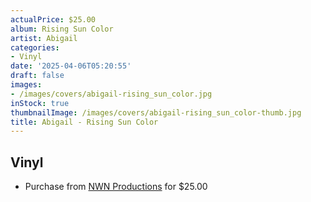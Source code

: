 ```yaml
---
actualPrice: $25.00
album: Rising Sun Color
artist: Abigail
categories:
- Vinyl
date: '2025-04-06T05:20:55'
draft: false
images:
- /images/covers/abigail-rising_sun_color.jpg
inStock: true
thumbnailImage: /images/covers/abigail-rising_sun_color-thumb.jpg
title: Abigail - Rising Sun Color
---
```


## Vinyl
* Purchase from [NWN Productions](http://shop.nwnprod.com/index.php?route=product/product&path=75&product_id=60962&sort=pd.name&order=ASC) for $25.00
